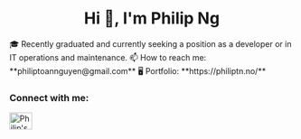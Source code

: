 <h1 align="center">Hi 👋, I'm Philip Ng</h1>
🎓 Recently graduated and currently seeking a position as a developer or in IT operations and maintenance.
📫 How to reach me: **philiptoannguyen@gmail.com** 
🖥️ Portfolio: **https://philiptn.no/**

<h3 align="left">Connect with me:</h3>
<p align="left">
<a href="https://www.linkedin.com/in/philip-toan-nguyen/" target="blank"><img align="center" src="https://raw.githubusercontent.com/rahuldkjain/github-profile-readme-generator/master/src/images/icons/Social/linked-in-alt.svg" alt="Philip's LinkedIn" height="30" width="40" /></a>
</p>


